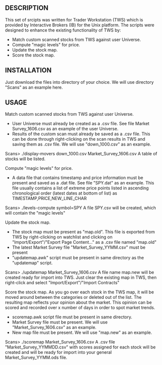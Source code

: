 DESCRIPTION
-----------
This set of srcipts was written for Trader Workstation (TWS) which is provided by Interactive Brokers (IB) for the Unix platform. The scripts were designed to enhance the existing functionality of TWS by:
* Match custom scanned stocks from TWS against user Universe.
* Compute "magic levels" for price.
* Update the stock map.
* Score the stock map.

INSTALLATION
------------
Just download the files into directory of your choice. We will use directory "Scans" as an example here.

USAGE
-----
Match custom scanned stocks from TWS against user Universe.
- User Universe must already be created as a .csv file. See file Market Survey_1606.csv as an example of the user Universe.
- Results of the custom scan must already be saved as a .csv file. This can be done through right-clicking on the scan results in TWS and saving them as .csv file. We will use "down_1000.csv" as an example.

Scans> ./display-movers down_1000.csv Market_Survey_1606.csv
A table of stocks will be listed.


Compute "magic levels" for price.
- A data file that contains timestamp and price information must be present and saved as a .dat file. See file "SPY.dat" as an example. This file usually contains a list of extreme price points listed in ascending chronological order (latest dates at bottom of list) as TIMESTAMP,PRICE,NEW_LINE_CHAR

Scans> ./levels-compute symbol=SPY
A file SPY.csv will be created, which will contain the "magic levels"


Update the stock map.
- The stock map must be present as "map.old". This file is exported from TWS by right-clicking on watchlist and clicking on "Import/Export"/"Export Page Content..." as a .csv file named "map.old"
- The latest Market Survey file "Market_Survey_YYMM.csv" must be present
- "updatemap.awk" script must be present in same directory as the "updatemap" script.

Scans> ./updatemap Market_Survey_1606.csv
A file name map.new will be created ready for import into TWS. Just clear the existing map in TWS, then right-click and select "Import/Export"/"Import Contracts"


Score the stock map.
As you go over each stock in the TWS map, it will be moved around between the categories or deleted out of the list. The resulting map reflects your opinion about the market. This opinion can be scored and recorded over x number of days in order to spot market trends.
- scoremap.awk script file must be present in same directory.
- Market Survey file must be present. We will use "Market_Survey_1606.csv" as an example.
- New map file must be present. We will use "map.new" as an example.

Scans> ./scoremap Market_Survey_1606.csv
A .csv file "Market_Survey_YYMMDD.csv" with scores assigned for each stock will be created and will be ready for import into your general Market_Survey_YYMM.ods file.
